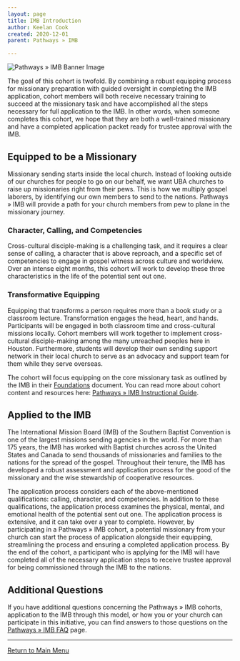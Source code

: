 ```yaml
---
layout: page
title: IMB Introduction
author: Keelan Cook
created: 2020-12-01
parent: Pathways » IMB

---
```

![Pathways » IMB Banner Image](https://i.imgur.com/aeVVD30.png)

The goal of this cohort is twofold. By combining a robust equipping process for missionary preparation with guided oversight in completing the IMB application, cohort members will both receive necessary training to succeed at the missionary task and have accomplished all the steps necessary for full application to the IMB. In other words, when someone completes this cohort, we hope that they are both a well-trained missionary and have a completed application packet ready for trustee approval with the IMB.

## Equipped to be a Missionary

Missionary sending starts inside the local church. Instead of looking outside of our churches for people to go on our behalf, we want UBA churches to raise up missionaries right from their pews. This is how we multiply gospel laborers, by identifying our own members to send to the nations. Pathways » IMB will provide a path for your church members from pew to plane in the missionary journey. 

### Character, Calling, and Competencies
Cross-cultural disciple-making is a challenging task, and it requires a clear sense of calling, a character that is above reproach, and a specific set of competencies to engage in gospel witness across culture and worldview. Over an intense eight months, this cohort will work to develop these three characteristics in the life of the potential sent out one.

### Transformative Equipping
Equipping that transforms a person requires more than a book study or a classroom lecture. Transformation engages the head, heart, and hands. Participants will be engaged in both classroom time and cross-cultural missions locally. Cohort members will work together to implement cross-cultural disciple-making among the many unreached peoples here in Houston. Furthermore, students will develop their own sending support network in their local church to serve as an advocacy and support team for them while they serve overseas. 

The cohort will focus equipping on the core missionary task as outlined by the IMB in their [Foundations](https://www.imb.org/wp-content/uploads/2020/03/Foundations-English-v2.pdf) document. You can read more about cohort content and resources here: [Pathways » IMB Instructional Guide](/docs/pathways-imb-instructional-guide/).


## Applied to the IMB
The International Mission Board (IMB) of the Southern Baptist Convention is one of the largest missions sending agencies in the world. For more than 175 years, the IMB has worked with Baptist churches across the United States and Canada to send thousands of missionaries and families to the nations for the spread of the gospel. Throughout their tenure, the IMB has developed a robust assessment and application process for the good of the missionary and the wise stewardship of cooperative resources. 

The application process considers each of the above-mentioned qualifications: calling, character, and competencies. In addition to these qualifications, the application process examines the physical, mental, and emotional health of the potential sent out one. The application process is extensive, and it can take over a year to complete. However, by participating in a Pathways » IMB cohort, a potential missionary from your church can start the process of application alongside their equipping, streamlining the process and ensuring a completed application process. By the end of the cohort, a participant who is applying for the IMB will have completed all of the necessary application steps to receive trustee approval for being commissioned through the IMB to the nations.

## Additional Questions

If you have additional questions concerning the Pathways » IMB cohorts, application to the IMB through this model, or how you or your church can participate in this initiative, you can find answers to those questions on the [Pathways » IMB FAQ](/docs/pathways-imb-faq/) page.

---

[Return to Main Menu](https://pathways.ml/pathways-imb/)